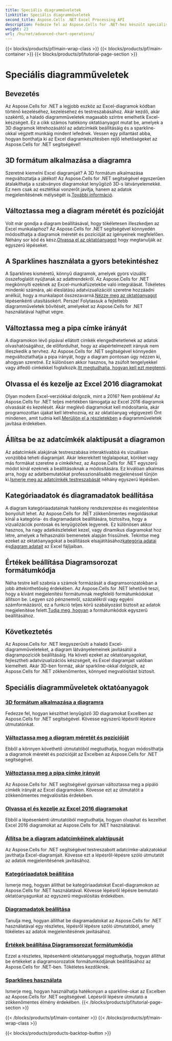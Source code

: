 ```yaml
---
title: Speciális diagramműveletek
linktitle: Speciális diagramműveletek
second_title: Aspose.Cells .NET Excel Processing API
description: Fedezze fel az Aspose.Cells for .NET-hez készült speciális diagramműveletek oktatóanyagait, beleértve a 3D-s diagramokat, a diagramok méretét, a jelöléseket és egyebeket, könnyen követhető útmutatókkal.
weight: 23
url: /hu/net/advanced-chart-operations/
---
```


{{< blocks/products/pf/main-wrap-class >}}
{{< blocks/products/pf/main-container >}}
{{< blocks/products/pf/tutorial-page-section >}}

# Speciális diagramműveletek

## Bevezetés

Az Aspose.Cells for .NET a legjobb eszköz az Excel-diagramok kódban történő kezeléséhez, kezeléséhez és testreszabásához. Akár kezdő, akár szakértő, a haladó diagramműveletek magasabb szintre emelhetik Excel-készségeit. Ez a cikk számos hatékony oktatóanyagot mutat be, amelyek a 3D diagramok létrehozásától az adatcímkék beállításáig és a sparkline-okkal végzett munkáig mindent lefednek. Vessen egy pillantást abba, hogyan bonthatja ki az Excel diagramkészítésben rejlő lehetőségeket az Aspose.Cells for .NET segítségével!

## 3D formátum alkalmazása a diagramra

Szeretné kiemelni Excel diagramjait? A 3D formátum alkalmazása megváltoztatja a játékot! Az Aspose.Cells for .NET segítségével egyszerűen átalakíthatja a szabványos diagramokat lenyűgöző 3D-s látványelemekké. Ez nem csak az esztétikai vonzerőt javítja, hanem az adatok megjelenítésének mélységét is.[További információ](./apply-3d-format-to-chart/).

## Változtassa meg a diagram méretét és pozícióját

 Volt már gondja a diagram beállításával, hogy tökéletesen illeszkedjen az Excel munkalaphoz? Az Aspose.Cells for .NET segítségével könnyedén módosíthatja a diagramok méretét és pozícióját az igényeinek megfelelően. Néhány sor kód és kész.[Olvassa el az oktatóanyagot](./change-chart-size-and-position/) hogy megtanulják az egyszerű lépéseket.

## A Sparklines használata a gyors betekintéshez

 A Sparklines kisméretű, könnyű diagramok, amelyek gyors vizuális összefoglalót nyújtanak az adattrendekről. Az Aspose.Cells for .NET megkönnyíti ezeknek az Excel-munkafüzetekbe való integrálását. Tökéletes mindenki számára, aki éleslátású adatvizualizációt szeretne hozzáadni anélkül, hogy a munkalapot összezavarná.[Nézze meg az oktatóanyagot](./using-sparklines/) lépésenkénti utasításokért.
Persze! Folytassuk a fejlettebb diagramműveletek bővítését, amelyeket az Aspose.Cells for .NET használatával hajthat végre.

## Változtassa meg a pipa címke irányát

 A diagramokon lévő pipával ellátott címkék elengedhetetlenek az adatok olvashatóságához, de előfordulhat, hogy az alapértelmezett irányuk nem illeszkedik a tervhez. Az Aspose.Cells for .NET segítségével könnyedén megváltoztathatja a pipa irányát, hogy a diagram pontosan úgy nézzen ki, ahogyan szeretné. Ez különösen akkor hasznos, ha zsúfolt tengelyekkel vagy átfedő címkékkel foglalkozik.[Itt megtudhatja, hogyan kell ezt megtenni](./change-tick-label-direction/).

## Olvassa el és kezelje az Excel 2016 diagramokat

 Olyan modern Excel-verziókkal dolgozik, mint a 2016? Nem probléma! Az Aspose.Cells for .NET teljes mértékben támogatja az Excel 2016 diagramok olvasását és kezelését. Akár meglévő diagramokat kell módosítania, akár programozottan újakat kell létrehoznia, ez az oktatóanyag végigvezeti Önt mindenen, amit tudnia kell.[Merüljön el a részletekben](./read-and-manipulate-excel-2016-charts/) a diagramműveletek javítása érdekében.

## Állítsa be az adatcímkék alaktípusát a diagramon

Az adatcímkék alakjának testreszabása interaktívabbá és vizuálisan vonzóbbá teheti diagramjait. Akár lekerekített téglalapokat, köröket vagy más formákat szeretne a címkékhez, az Aspose.Cells for .NET egyszerű módot kínál ezeknek a beállításoknak a módosítására. Ez kiválóan alkalmas arra, hogy az adatbemutatókat professzionálisabb megjelenéssel tűnjön ki.[Ismerje meg az adatcímkék testreszabását](./set-shape-type-of-data-labels-of-chart/) néhány egyszerű lépésben.

## Kategóriaadatok és diagramadatok beállítása

 A diagram kategóriaadatainak hatékony rendszerezése és megjelenítése bonyolult lehet. Az Aspose.Cells for .NET zökkenőmentes megoldásokat kínál a kategória- és diagramadatok beállítására, biztosítva, hogy a vizualizációk pontosak és lenyűgözőek legyenek. Ez különösen akkor hasznos, ha nagy adatkészleteket kezel, vagy dinamikus diagramokat hoz létre, amelyek a felhasználói bemenetek alapján frissülnek. Tekintse meg ezeket az oktatóanyagokat a beállítások elsajátításához[kategória adatai](./setting-category-data/) és[diagram adatait](./setting-chart-data/) az Excel fájljaiban.

## Értékek beállítása Diagramsorozat formátumkódja

Néha testre kell szabnia a számok formázását a diagramsorozatokban a jobb áttekinthetőség érdekében. Az Aspose.Cells for .NET lehetővé teszi, hogy a kívánt megjelenítési formátumnak megfelelő formátumkódokat állítson be. Legyen szó pénznemről, százalékról vagy egyéni számformázásról, ez a funkció teljes körű szabályozást biztosít az adatok megjelenítése felett.[Tudja meg, hogyan](./set-values-format-code-of-chart-series/) a formátumkódok egyszerű beállításához.

## Következtetés

Az Aspose.Cells for .NET leegyszerűsíti a haladó Excel-diagramműveleteket, a diagram látványelemeinek javításától a diagrampozíciók beállításáig. Ha követi ezeket az oktatóanyagokat, fejlesztheti adatvizualizációs készségeit, és Excel diagramjait valóban kiemelheti. Akár 3D-ben formáz, akár sparkline-okkal dolgozik, az Aspose.Cells for .NET zökkenőmentes, könnyed megvalósítást biztosít.

## Speciális diagramműveletek oktatóanyagok
### [3D formátum alkalmazása a diagramra](./apply-3d-format-to-chart/)
Fedezze fel, hogyan készíthet lenyűgöző 3D diagramokat Excelben az Aspose.Cells for .NET segítségével. Kövesse egyszerű lépésről lépésre útmutatónkat.
### [Változtassa meg a diagram méretét és pozícióját](./change-chart-size-and-position/)
Ebből a könnyen követhető útmutatóból megtudhatja, hogyan módosíthatja a diagramok méretét és pozícióját az Excelben az Aspose.Cells for .NET segítségével.
### [Változtassa meg a pipa címke irányát](./change-tick-label-direction/)
Az Aspose.Cells for .NET segítségével gyorsan változtassa meg a pipáló címkék irányát az Excel diagramokon. Kövesse ezt az útmutatót a zökkenőmentes megvalósítás érdekében.
### [Olvassa el és kezelje az Excel 2016 diagramokat](./read-and-manipulate-excel-2016-charts/)
Ebből a lépésenkénti útmutatóból megtudhatja, hogyan olvashat és kezelhet Excel 2016 diagramokat az Aspose.Cells for .NET használatával.
### [Állítsa be a diagram adatcímkéinek alaktípusát](./set-shape-type-of-data-labels-of-chart/)
Az Aspose.Cells for .NET segítségével testreszabott adatcímke-alakzatokkal javíthatja Excel-diagramjait. Kövesse ezt a lépésről-lépésre szóló útmutatót az adatok megjelenítésének javításához.
### [Kategóriaadatok beállítása](./setting-category-data/)
Ismerje meg, hogyan állíthat be kategóriaadatokat Excel-diagramokon az Aspose.Cells for .NET használatával. Kövesse lépésről lépésre bemutató oktatóanyagunkat az egyszerű megvalósítás érdekében.
### [Diagramadatok beállítása](./setting-chart-data/)
Tanulja meg, hogyan állíthat be diagramadatokat az Aspose.Cells for .NET használatával egy részletes, lépésről lépésre szóló útmutatóból, amely tökéletes az adatok megjelenítésének javításához.
### [Értékek beállítása Diagramsorozat formátumkódja](./set-values-format-code-of-chart-series/)
Ezzel a részletes, lépésenkénti oktatóanyaggal megtudhatja, hogyan állíthat be értékeket a diagramsorozatok formátumkódjának beállításához az Aspose.Cells for .NET-ben. Tökéletes kezdőknek.
### [Sparklines használata](./using-sparklines/)
Ismerje meg, hogyan használhatja hatékonyan a sparkline-okat az Excelben az Aspose.Cells for .NET segítségével. Lépésről lépésre útmutató a zökkenőmentes élmény érdekében.
{{< /blocks/products/pf/tutorial-page-section >}}

{{< /blocks/products/pf/main-container >}}
{{< /blocks/products/pf/main-wrap-class >}}

{{< blocks/products/products-backtop-button >}}
